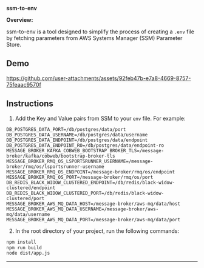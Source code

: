 **ssm-to-env**

**Overview:**

ssm-to-env is a tool designed to simplify the process of creating a `.env` file by fetching parameters from AWS Systems Manager (SSM) Parameter Store. 

## Demo


https://github.com/user-attachments/assets/92feb47b-e7a8-4669-8757-75feaac9570f


## Instructions


1. Add the Key and Value pairs from SSM to your `env` file.
For example:

```TYPE=HTTP
DB_POSTGRES_DATA_PORT=/db/postgres/data/port
DB_POSTGRES_DATA_USERNAME=/db/postgres/data/username
DB_POSTGRES_DATA_ENDPOINT=/db/postgres/data/endpoint
DB_POSTGRES_DATA_ENDPOINT_RO=/db/postgres/data/endpoint-ro
MESSAGE_BROKER_KAFKA_COBWEB_BOOTSTRAP_BROKER_TLS=/message-broker/kafka/cobweb/bootstrap-broker-tls
MESSAGE_BROKER_RMQ_OS_LSPORTSRUNNER_USERNAME=/message-broker/rmq/os/lsportsrunner-username
MESSAGE_BROKER_RMQ_OS_ENDPOINT=/message-broker/rmq/os/endpoint
MESSAGE_BROKER_RMQ_OS_PORT=/message-broker/rmq/os/port
DB_REDIS_BLACK_WIDOW_CLUSTERED_ENDPOINT=/db/redis/black-widow-clustered/endpoint
DB_REDIS_BLACK_WIDOW_CLUSTERED_PORT=/db/redis/black-widow-clustered/port
MESSAGE_BROKER_AWS_MQ_DATA_HOST=/message-broker/aws-mq/data/host
MESSAGE_BROKER_AWS_MQ_DATA_USERNAME=/message-broker/aws-mq/data/username
MESSAGE_BROKER_AWS_MQ_DATA_PORT=/message-broker/aws-mq/data/port
```
    

2. In the root directory of your project, run the following commands:

```bash
npm install
npm run build
node dist/app.js
```

---

